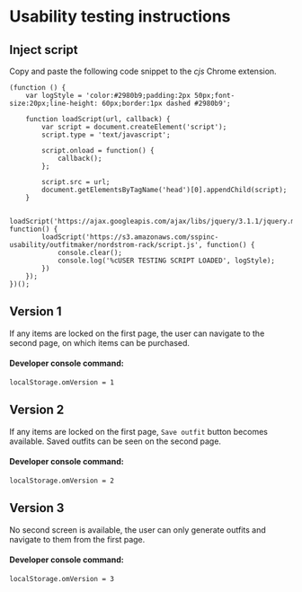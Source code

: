 # Usability testing instructions

## Inject script
Copy and paste the following code snippet to the *cjs* Chrome extension.

	(function () {
		var logStyle = 'color:#2980b9;padding:2px 50px;font-size:20px;line-height: 60px;border:1px dashed #2980b9';

	    function loadScript(url, callback) {
	        var script = document.createElement('script');
	        script.type = 'text/javascript';

	        script.onload = function() {
	            callback();
	        };

	        script.src = url;
	        document.getElementsByTagName('head')[0].appendChild(script);
	    }

	    loadScript('https://ajax.googleapis.com/ajax/libs/jquery/3.1.1/jquery.min.js', function() {
	        loadScript('https://s3.amazonaws.com/sspinc-usability/outfitmaker/nordstrom-rack/script.js', function() {
	            console.clear();
	            console.log('%cUSER TESTING SCRIPT LOADED', logStyle);
	        })
	    });
	})();

## Version 1

If any items are locked on the first page, the user can navigate to the second page, on which items can be purchased.

#### Developer console command:

	localStorage.omVersion = 1

## Version 2

If any items are locked on the first page, `Save outfit` button becomes available. Saved outfits can be seen on the second page.

#### Developer console command:

	localStorage.omVersion = 2

## Version 3

No second screen is available, the user can only generate outfits and navigate to them from the first page.

#### Developer console command:

	localStorage.omVersion = 3
